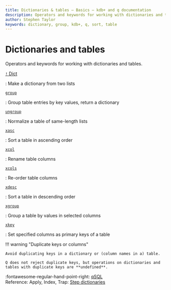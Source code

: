 ```yaml
---
title: Dictionaries & tables – Basics – kdb+ and q documentation
description: Operators and keywords for working with dictionaries and tables
author: Stephen Taylor
keywords: dictionary, group, kdb+, q, sort, table
---
```

# Dictionaries and tables




Operators and keywords for working with dictionaries and tables.

[`!` Dict](../ref/dict.md)

:  Make a dictionary from two lists

[`group`](../ref/group.md) 

: Group table entries by key values, return a dictionary

[`ungroup`](../ref/ungroup.md)

: Normalize a table of same-length lists

[`xasc`](../ref/asc.md#xasc)

: Sort a table in ascending order

[`xcol`](../ref/cols.md#xcol)

: Rename table columns

[`xcols`](../ref/cols.md#xcols)

: Re-order table columns

[`xdesc`](../ref/desc.md#xdesc)

: Sort a table in descending order

[`xgroup`](../ref/xgroup.md)

: Group a table by values in selected columns

[`xkey`](../ref/keys.md#xkey)

: Set specified columns as primary keys of a table


!!! warning "Duplicate keys or columns"

    Avoid duplicating keys in a dictionary or (column names in a) table.
    
    Q does not reject duplicate keys, but operations on dictionaries and tables with duplicate keys are **undefined**. 



:fontawesome-regular-hand-point-right:
[qSQL](qsql.md)  
Reference: Apply, Index, Trap: [Step dictionaries](../ref/apply.md#step-dictionaries)